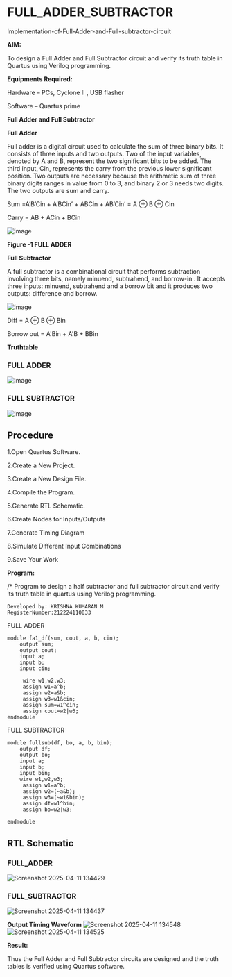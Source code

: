 # FULL_ADDER_SUBTRACTOR

Implementation-of-Full-Adder-and-Full-subtractor-circuit

**AIM:**

To design a Full Adder and Full Subtractor circuit and verify its truth table in Quartus using Verilog programming.

**Equipments Required:**

Hardware – PCs, Cyclone II , USB flasher

Software – Quartus prime

**Full Adder and Full Subtractor**

**Full Adder**

Full adder is a digital circuit used to calculate the sum of three binary bits. It consists of three inputs and two outputs. Two of the input variables, denoted by A and B, represent the two significant bits to be added. The third input, Cin, represents the carry from the previous lower significant position. Two outputs are necessary because the arithmetic sum of three binary digits ranges in value from 0 to 3, and binary 2 or 3 needs two digits. The two outputs are sum and carry.

Sum =A’B’Cin + A’BCin’ + ABCin + AB’Cin’ = A ⊕ B ⊕ Cin 

Carry = AB + ACin + BCin

![image](https://github.com/naavaneetha/FULL_ADDER_SUBTRACTOR/assets/154305477/0f30ba51-5ffb-4198-845f-18e054f675e7)

**Figure -1 FULL ADDER**

**Full Subtractor**

A full subtractor is a combinational circuit that performs subtraction involving three bits, namely minuend, subtrahend, and borrow-in . It accepts three inputs: minuend, subtrahend and a borrow bit and it produces two outputs: difference and borrow.

![image](https://github.com/naavaneetha/FULL_ADDER_SUBTRACTOR/assets/154305477/02b24f51-ab51-4304-9ad6-7b81ffc1ead5)

Diff = A ⊕ B ⊕ Bin 

Borrow out = A'Bin + A'B + BBin

**Truthtable**
### FULL ADDER
![image](https://github.com/user-attachments/assets/5e3486b4-8d0e-438e-9bea-93cba27e24b9)

### FULL SUBTRACTOR
![image](https://github.com/user-attachments/assets/bf0954ef-e8db-414a-a9f9-92530d5779e0)

## Procedure

1.Open Quartus Software.

2.Create a New Project.

3.Create a New Design File.

4.Compile the Program.

5.Generate RTL Schematic.

6.Create Nodes for Inputs/Outputs

7.Generate Timing Diagram

8.Simulate Different Input Combinations

9.Save Your Work


**Program:**

/* Program to design a half subtractor and full subtractor circuit and verify its truth table in quartus using Verilog programming.
```
Developed by: KRISHNA KUMARAN M 
RegisterNumber:212224110033
```
FULL ADDER
```
module fa1_df(sum, cout, a, b, cin);
    output sum;
    output cout;
    input a;
    input b;
    input cin;

	 wire w1,w2,w3;
	 assign w1=a^b;
	 assign w2=a&b;
	 assign w3=w1&cin;
	 assign sum=w1^cin;
	 assign cout=w2|w3;
endmodule
```
FULL SUBTRACTOR
```
module fullsub(df, bo, a, b, bin);
    output df;
    output bo;
    input a;
    input b;
    input bin;
	wire w1,w2,w3;
	 assign w1=a^b;
	 assign w2=(~a&b);
	 assign w3=(~w1&bin);
	 assign df=w1^bin;
	 assign bo=w2|w3;

endmodule
```

## RTL Schematic
### FULL_ADDER
![Screenshot 2025-04-11 134429](https://github.com/user-attachments/assets/3ff00ed4-4602-4177-b2c6-db3621b9ab11)
### FULL_SUBTRACTOR
![Screenshot 2025-04-11 134437](https://github.com/user-attachments/assets/ae4c59b3-5c17-40d9-87ee-339947e1058d)


**Output Timing Waveform**
![Screenshot 2025-04-11 134548](https://github.com/user-attachments/assets/926bb21d-3637-4db3-a43a-80e95e790756)
![Screenshot 2025-04-11 134525](https://github.com/user-attachments/assets/96e41934-f130-4b46-85d0-3841be976fff)

**Result:**

Thus the Full Adder and Full Subtractor circuits are designed and the truth tables is verified using Quartus software.



